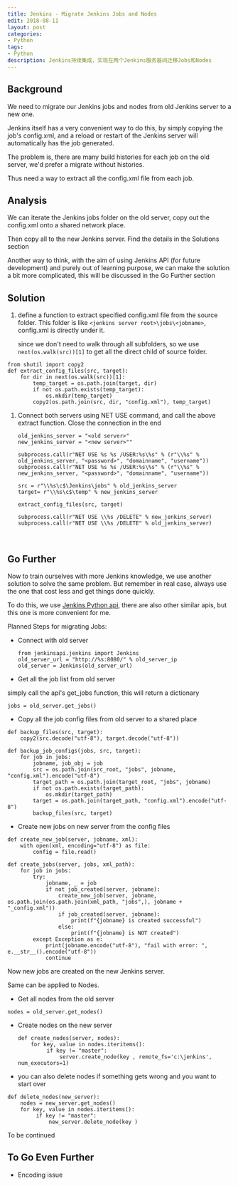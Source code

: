 ```yaml
---
title: Jenkins - Migrate Jenkins Jobs and Nodes
edit: 2018-08-11
layout: post
categories:
- Python
tags:
- Python
description: Jenkins持续集成，实现在两个Jenkins服务器间迁移Jobs和Nodes
---
```


## Background

We need to migrate our Jenkins jobs and nodes from old Jenkins server to a new one.

Jenkins itself has a very convenient way to do this, by simply copying the job's config.xml, and a reload or restart of the Jenkins server will automatically has the job generated.

The problem is, there are many build histories for each job on the old server, we'd prefer a migrate without histories.

Thus need a way to extract all the config.xml file from each job.

## Analysis

We can iterate the Jenkins jobs folder on the old server, copy out the config.xml onto a shared network place.

Then copy all to the new Jenkins server. Find the details in the Solutions section

Another way to think, with the aim of using Jenkins API (for future development) and purely out of learning purpose, we can make the solution a bit more complicated, this will be discussed in the Go Further section

## Solution

1. define a function to extract specified config.xml file from the source folder. This folder is like ```<jenkins server root>\jobs\<jobname>```, config.xml is directly under it.

   since we don't need to walk through all subfolders, so we use ```next(os.walk(src))[1]``` to get all the direct child of source folder.

```
from shutil import copy2
def extract_config_files(src, target):
    for dir in next(os.walk(src))[1]:
        temp_target = os.path.join(target, dir)
        if not os.path.exists(temp_target):
            os.mkdir(temp_target)
        copy2(os.path.join(src, dir, "config.xml"), temp_target)
```

1. Connect both servers using NET USE command, and call the above extract function. Close the connection in the end

   ```
   old_jenkins_server = "<old server>"
   new_jenkins_server = "<new server>""

   subprocess.call(r"NET USE %s %s /USER:%s\%s" % (r"\\%s" % old_jenkins_server, "<password>", "domainname", "username"))
   subprocess.call(r"NET USE %s %s /USER:%s\%s" % (r"\\%s" % new_jenkins_server, "<password>", "domainname", "username"))

   src = r"\\%s\c$\Jenkins\jobs" % old_jenkins_server
   target= r"\\%s\c$\temp" % new_jenkins_server

   extract_config_files(src, target)

   subprocess.call(r"NET USE \\%s /DELETE" % new_jenkins_server)
   subprocess.call(r"NET USE \\%s /DELETE" % old_jenkins_server)
   ```

   ​

## Go Further

Now to train ourselves with more Jenkins knowledge, we use another solution to solve the same problem. But remember in real case, always use the one that cost less and get things done quickly.

To do this, we use [Jenkins Python api](https://github.com/salimfadhley/jenkinsapi), there are also other similar apis, but this one is more convenient for me.

Planned Steps for migrating Jobs:

- Connect with old server

  ```
  from jenkinsapi.jenkins import Jenkins
  old_server_url = "http://%s:8080/" % old_server_ip
  old_server = Jenkins(old_server_url)
  ```


- Get all the job list from old server

simply call the api's get_jobs function, this will return a dictionary

```
jobs = old_server.get_jobs()
```

- Copy all the job config files from old server to a shared place

```
def backup_files(src, target):
    copy2(src.decode("utf-8"), target.decode("utf-8"))
    
def backup_job_configs(jobs, src, target):
    for job in jobs:
        jobname, job_obj = job
        src = os.path.join(src_root, "jobs", jobname, "config.xml").encode("utf-8")
        target_path = os.path.join(target_root, "jobs", jobname)
        if not os.path.exists(target_path):
            os.mkdir(target_path)
        target = os.path.join(target_path, "config.xml").encode("utf-8")
        backup_files(src, target)
```

- Create new jobs on new server from the config files

```
def create_new_job(server, jobname, xml):
    with open(xml, encoding="utf-8") as file:
        config = file.read()

def create_jobs(server, jobs, xml_path):
    for job in jobs:
        try:
            jobname, _ = job
            if not job_created(server, jobname):
                create_new_job(server, jobname, os.path.join(os.path.join(xml_path, "jobs",), jobname + "_config.xml"))
                if job_created(server, jobname):
                    print(f"{jobname} is created successful")
                else:
                    print(f"{jobname} is NOT created")
        except Exception as e:
            print(jobname.encode("utf-8"), "fail with error: ", e.__str__().encode("utf-8"))
            continue
```

Now new jobs are created on the new Jenkins server.

Same can be applied to Nodes.

- Get all nodes from the old server

```
nodes = old_server.get_nodes()
```

- Create nodes on the new server

  ```
  def create_nodes(server, nodes):
      for key, value in nodes.iteritems():
           if key != "master":
               server.create_node(key , remote_fs='c:\jenkins', num_executors=1)
  ```

- you can also delete nodes if something gets wrong and you want to start over

```
def delete_nodes(new_server):
    nodes = new_server.get_nodes()
    for key, value in nodes.iteritems():
         if key != "master":
             new_server.delete_node(key )
```



To be continued

## To Go Even Further

- Encoding issue

